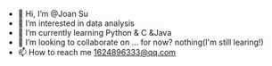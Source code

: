 - 👋 Hi, I’m @Joan Su
- 👀 I’m interested in data analysis
- 🌱 I’m currently learning Python & C &Java
- 💞️ I’m looking to collaborate on ... for now? nothing(I'm still learing!)
- 📫 How to reach me 1624896333@qq.com

<!---
TTTTTOW/TTTTTOW is a ✨ special ✨ repository because its `README.md` (this file) appears on your GitHub profile.
You can click the Preview link to take a look at your changes.
--->
